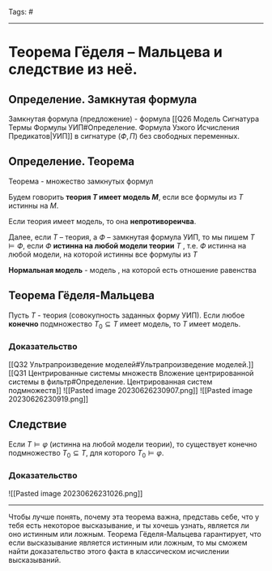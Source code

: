 Tags: #

---
# Теорема Гёделя – Мальцева и следствие из неё.

## Определение. Замкнутая формула
Замкнутая формула (предложение) - формула [[Q26 Модель Сигнатура Термы Формулы УИП#Определение. Формула Узкого Исчисления Предикатов|УИП]] в сигнатуре $(Ф, П)$ без свободных переменных.

## Определение. Теорема
Теорема - множество замкнутых формул

Будем говорить **теория $T$ имеет модель $M$**, если все формулы из $T$ истинны на $M$.

Если теория имеет модель, то она **непротивореичва**.

Далее, если $T$ – теория, а $Ф$ – замкнутая формула УИП, то мы пишем $T \models Ф$, если $Ф$ **истинна на любой модели теории** $T$ , т.е. $Ф$ истинна на любой модели, на которой истинны все формулы из $T$ 

**Нормальная модель** - модель , на которой есть отношение равенства

## Теорема Гёделя-Мальцева
Пусть $T$ - теория (совокупность заданных форму УИП). Если любое **конечно** подмножество $T_0 \subseteq T$ имеет модель, то $T$ имеет модель.

### Доказательство
[[Q32 Ультрапроизведение моделей#Ультрапроизведение моделей.]]
[[Q31 Центрированные системы множеств Вложение центрированной системы в фильтр#Определение. Центрированная систем подмножеств]] 
![[Pasted image 20230626230907.png]]
![[Pasted image 20230626230919.png]]

## Следствие
Если $T \models \varphi$ (истинна на любой модели теории), то существует конечно подмножество $T_0 \subseteq T$, для которого $T_0 \models \varphi$.

### Доказательство
![[Pasted image 20230626231026.png]]

---
Чтобы лучше понять, почему эта теорема важна, представь себе, что у тебя есть некоторое высказывание, и ты хочешь узнать, является ли оно истинным или ложным. Теорема Гёделя-Мальцева гарантирует, что если высказывание является истинным или ложным, то мы сможем найти доказательство этого факта в классическом исчислении высказываний.
